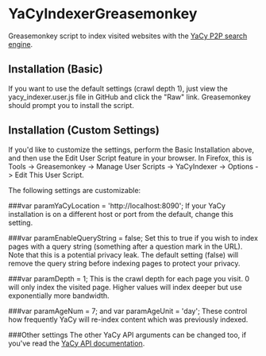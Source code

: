 YaCyIndexerGreasemonkey
=======================

Greasemonkey script to index visited websites with the [YaCy P2P search engine](http://yacy.net/).

Installation (Basic)
--------------------

If you want to use the default settings (crawl depth 1), just view the yacy_indexer.user.js file in GitHub and click the "Raw" link.  Greasemonkey should prompt you to install the script.

Installation (Custom Settings)
------------------------------

If you'd like to customize the settings, perform the Basic Installation above, and then use the Edit User Script feature in your browser.  In Firefox, this is Tools -> Greasemonkey -> Manage User Scripts -> YaCyIndexer -> Options -> Edit This User Script.

The following settings are customizable:

###var paramYaCyLocation = 'http://localhost:8090';
If your YaCy installation is on a different host or port from the default, change this setting.

###var paramEnableQueryString = false;
Set this to true if you wish to index pages with a query string (something after a question mark in the URL).  Note that this is a potential privacy leak.  The default setting (false) will remove the query string before indexing pages to protect your privacy.

###var paramDepth = 1;
This is the crawl depth for each page you visit.  0 will only index the visited page.  Higher values will index deeper but use exponentially more bandwidth.

###var paramAgeNum = 7; and var paramAgeUnit = 'day';
These control how frequently YaCy will re-index content which was previously indexed.

###Other settings
The other YaCy API arguments can be changed too, if you've read the [YaCy API documentation](http://www.yacy-websuche.de/wiki/index.php/Dev:API#Managing_crawl_jobs).

